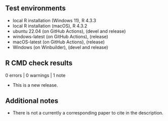 ## Test environments
* local R installation (Windows 11), R 4.3.3
* local R installation (macOS), R 4.3.2
* ubuntu 22.04 (on GitHub Actions), (devel and release)
* windows-latest (on GitHub Actions), (release)
* macOS-latest (on GitHub Actions), (release)
* Windows (on Winbuilder), (devel and release)

## R CMD check results

0 errors | 0 warnings | 1 note

* This is a new release.

## Additional notes

* There is not a currently a corresponding paper to cite in the description.
